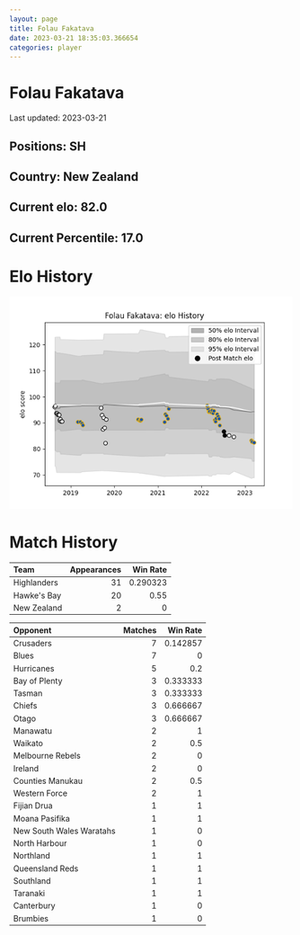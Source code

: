 ```yaml
---  
layout: page  
title: Folau Fakatava  
date: 2023-03-21 18:35:03.366654  
categories: player  
---
```

# Folau Fakatava


Last updated: 2023-03-21
## Positions: SH

## Country: New Zealand

## Current elo: 82.0

## Current Percentile: 17.0

# Elo History


![elo history](history_FolauFakatava.png)
# Match History


| Team        |   Appearances |   Win Rate |
|:------------|--------------:|-----------:|
| Highlanders |            31 |   0.290323 |
| Hawke's Bay |            20 |   0.55     |
| New Zealand |             2 |   0        |

| Opponent                 |   Matches |   Win Rate |
|:-------------------------|----------:|-----------:|
| Crusaders                |         7 |   0.142857 |
| Blues                    |         7 |   0        |
| Hurricanes               |         5 |   0.2      |
| Bay of Plenty            |         3 |   0.333333 |
| Tasman                   |         3 |   0.333333 |
| Chiefs                   |         3 |   0.666667 |
| Otago                    |         3 |   0.666667 |
| Manawatu                 |         2 |   1        |
| Waikato                  |         2 |   0.5      |
| Melbourne Rebels         |         2 |   0        |
| Ireland                  |         2 |   0        |
| Counties Manukau         |         2 |   0.5      |
| Western Force            |         2 |   1        |
| Fijian Drua              |         1 |   1        |
| Moana Pasifika           |         1 |   1        |
| New South Wales Waratahs |         1 |   0        |
| North Harbour            |         1 |   0        |
| Northland                |         1 |   1        |
| Queensland Reds          |         1 |   1        |
| Southland                |         1 |   1        |
| Taranaki                 |         1 |   1        |
| Canterbury               |         1 |   0        |
| Brumbies                 |         1 |   0        |